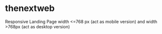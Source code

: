 # thenextweb
Responsive Landing Page
width <=768 px (act as mobile version)
and
width >768px (act as desktop version)